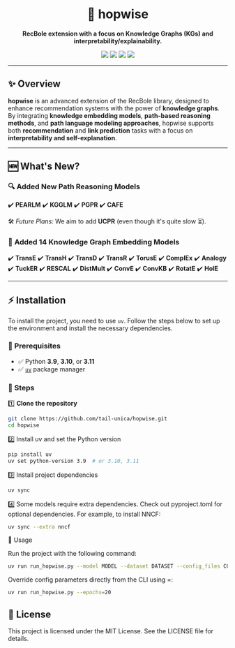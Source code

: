 <h1 align="center">🚀 hopwise</h1>

<p align="center">
  <b>RecBole extension with a focus on Knowledge Graphs (KGs) and interpretability/explainability.</b>
</p>

<p align="center">
  <img src="https://img.shields.io/badge/Python-3.9%20|%203.10%20|%203.11-blue?style=flat-square&logo=python" />
  <img src="https://img.shields.io/github/license/tail-unica/hopwise?style=flat-square" />
  <img src="https://img.shields.io/github/repo-size/tail-unica/hopwise?style=flat-square" />
  <img src="https://img.shields.io/github/stars/tail-unica/hopwise?style=flat-square" />
</p>

---

## ✨ Overview

**hopwise** is an advanced extension of the RecBole library, designed to enhance recommendation systems with the power of **knowledge graphs**.
By integrating **knowledge embedding models**, **path-based reasoning methods**, and **path language modeling approaches**, hopwise supports both **recommendation** and **link prediction** tasks with a focus on **interpretability and self-explanation**.

---

## 🆕 What's New?

### 🔍 **Added New Path Reasoning Models**
✔️ **PEARLM**
✔️ **KGGLM**
✔️ **PGPR**
✔️ **CAFE**

🛠️ _Future Plans:_ We aim to add **UCPR** (even though it's quite slow ⏳).

### 🧩 **Added 14 Knowledge Graph Embedding Models**
✔️ **TransE**
✔️ **TransH**
✔️ **TransD**
✔️ **TransR**
✔️ **TorusE**
✔️ **ComplEx**
✔️ **Analogy**
✔️ **TuckER**
✔️ **RESCAL**
✔️ **DistMult**
✔️ **ConvE**
✔️ **ConvKB**
✔️ **RotatE**
✔️ **HolE**

---

## ⚡ Installation

To install the project, you need to use `uv`. Follow the steps below to set up the environment and install the necessary dependencies.

### 🔹 Prerequisites
- ✅ Python **3.9**, **3.10**, or **3.11**
- ✅ [`uv`](https://github.com/astral-sh/uv) package manager

### 🔹 Steps

1️⃣ **Clone the repository**
```sh
git clone https://github.com/tail-unica/hopwise.git
cd hopwise
```
2️⃣ Install uv and set the Python version
```sh
pip install uv
uv set python-version 3.9  # or 3.10, 3.11
```

3️⃣ Install project dependencies
```sh
uv sync
```

4️⃣ Some models require extra dependencies.
Check out pyproject.toml for optional dependencies.
For example, to install NNCF:
```sh
uv sync --extra nncf
```
🚀 Usage


Run the project with the following command:
```sh
uv run run_hopwise.py --model MODEL --dataset DATASET --config_files CONF_FILE_1.yaml CONF_FILE_2.yaml
```

Override config parameters directly from the CLI using =:
```sh
uv run run_hopwise.py --epochs=20
```

## 📜 License
This project is licensed under the MIT License. See the LICENSE file for details.
